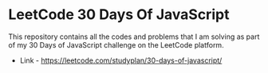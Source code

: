 # LeetCode 30 Days Of JavaScript

This repository contains all the codes and problems that I am solving as part of my 30 Days of JavaScript challenge on the LeetCode platform.

* Link - https://leetcode.com/studyplan/30-days-of-javascript/
